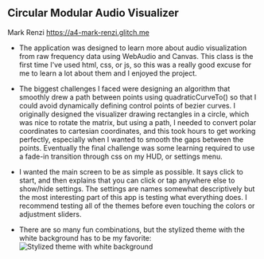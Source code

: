 ## Circular Modular Audio Visualizer

Mark Renzi
https://a4-mark-renzi.glitch.me

- The application was designed to learn more about audio visualization from raw frequency data using WebAudio and Canvas. This class is the first time I've used html, css, or js, so this was a really good excuse for me to learn a lot about them and I enjoyed the project.
- The biggest challenges I faced were designing an algorithm that smoothly drew a path between points using quadraticCurveTo() so that I could avoid dynamically defining control points of bezier curves. I originally designed the visualizer drawing rectangles in a circle, which was nice to rotate the matrix, but using a path, I needed to convert polar coordinates to cartesian coordinates, and this took hours to get working perfectly, especially when I wanted to smooth the gaps between the points. Eventually the final challenge was some learning required to use a fade-in transition through css on my HUD, or settings menu.
- I wanted the main screen to be as simple as possible. It says click to start, and then explains that you can click or tap anywhere else to show/hide settings. The settings are names somewhat descriptively but the most interesting part of this app is testing what everything does. I recommend testing all of the themes before even touching the colors or adjustment sliders.

- There are so many fun combinations, but the stylized theme with the white background has to be my favorite:
  ![Stylized theme with white background](https://cdn.discordapp.com/attachments/121797037942374400/1027356026535682048/Screenshot_109.png)

